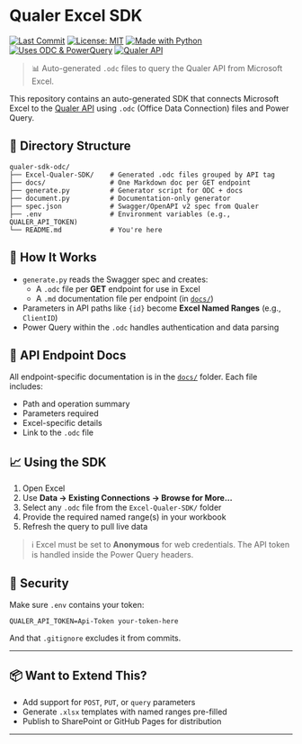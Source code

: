 # Qualer Excel SDK

[![Last Commit](https://img.shields.io/github/last-commit/Johnson-Gage-Inspection-Inc/qualer-sdk-odc)](https://github.com/Johnson-Gage-Inspection-Inc/qualer-sdk-odc/commits/main)
[![License: MIT](https://img.shields.io/badge/license-MIT-blue.svg)](LICENSE)
[![Made with Python](https://img.shields.io/badge/Made%20with-Python-3776AB?logo=python&logoColor=white)](https://www.python.org/)
[![Uses ODC & PowerQuery](https://img.shields.io/badge/Excel-.odc%20%2B%20PowerQuery-brightgreen)](#)
[![Qualer API](https://img.shields.io/badge/Qualer%20API-v1-orange)](https://jgiquality.qualer.com/swagger/ui/index)

> 📊 Auto-generated `.odc` files to query the Qualer API from Microsoft Excel.

This repository contains an auto-generated SDK that connects Microsoft Excel to the [Qualer API](https://jgiquality.qualer.com) using `.odc` (Office Data Connection) files and Power Query.

## 📂 Directory Structure

```
qualer-sdk-odc/
├── Excel-Qualer-SDK/    # Generated .odc files grouped by API tag
├── docs/                # One Markdown doc per GET endpoint
├── generate.py          # Generator script for ODC + docs
├── document.py          # Documentation-only generator
├── spec.json            # Swagger/OpenAPI v2 spec from Qualer
├── .env                 # Environment variables (e.g., QUALER_API_TOKEN)
└── README.md            # You're here
```

## 🔧 How It Works

- `generate.py` reads the Swagger spec and creates:
  - A `.odc` file per **GET** endpoint for use in Excel
  - A `.md` documentation file per endpoint (in [`docs/`](./docs/README.md))
- Parameters in API paths like `{id}` become **Excel Named Ranges** (e.g., `ClientID`)
- Power Query within the `.odc` handles authentication and data parsing

## 📑 API Endpoint Docs

All endpoint-specific documentation is in the [`docs/`](./docs/README.md) folder. Each file includes:
- Path and operation summary
- Parameters required
- Excel-specific details
- Link to the `.odc` file

## 📈 Using the SDK

1. Open Excel
2. Use **Data → Existing Connections → Browse for More...**
3. Select any `.odc` file from the `Excel-Qualer-SDK/` folder
4. Provide the required named range(s) in your workbook
5. Refresh the query to pull live data

> ℹ️ Excel must be set to **Anonymous** for web credentials. The API token is handled inside the Power Query headers.

## 🔐 Security

Make sure `.env` contains your token:
```
QUALER_API_TOKEN=Api-Token your-token-here
```
And that `.gitignore` excludes it from commits.

---

## 📦 Want to Extend This?

- Add support for `POST`, `PUT`, or `query` parameters
- Generate `.xlsx` templates with named ranges pre-filled
- Publish to SharePoint or GitHub Pages for distribution

---
